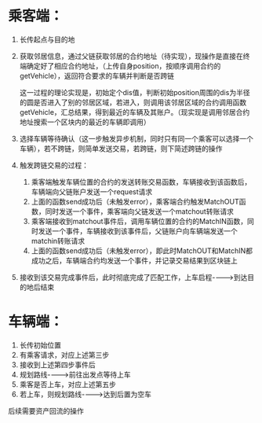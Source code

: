 # 乘客端：

1. 长传起点与目的地
2. 获取邻居信息，通过父链获取邻居的合约地址（待实现），现操作是直接在终端确定好了相应合约地址，（上传自身position，按顺序调用合约的getVehicle），返回符合要求的车辆并判断是否跨链
   
   这一过程的理论实现是，初始定个dis值，判断初始position周围的dis为半径的圆是否进入了别的邻居区域，若进入，则调用该邻居区域的合约调用函数getVehicle，汇总结果，得到最近的车辆及其账户。（现实现是调用邻居合约地址搜索一个区块内的最近的车辆即调用）

3. 选择车辆等待确认（这一步触发异步机制，同时只有同一个乘客可以选择一个车辆），若不跨链，则简单发送交易，若跨链，则下简述跨链的操作
4. 触发跨链交易的过程：
   1. 乘客端触发车辆位置的合约的发送转账交易函数，车辆接收到该函数后，车辆端向父链账户发送一个request请求
   2. 上面的函数send成功后（未触发error），乘客端合约触发MatchOUT函数，同时发送一个事件，乘客端向父链发送一个matchout转账请求
   3. 乘客端接收到matchout事件后，调用车辆位置的合约的MatchIN函数，同时发送一个事件，车辆接收到该事件后，父链账户向车辆端发送一个matchin转账请求
   4. 上面的函数send成功后（未触发error），即此时MatchOUT和MatchIN都成功之后，车辆端合约均发送一个事件，并记录交易结果到区块链上
5. 接收到该交易完成事件后，此时彻底完成了匹配工作，上车启程---->到达目的地后结束


# 车辆端：

1. 长传初始位置
2. 有乘客请求，对应上述第三步
3. 接收到上述第四步事件后
4. 规划路线---->前往出发点等待上车
5. 乘客是否上车，对应上述第五步
6. 若上车，则规划路线---->达到后置为空车

后续需要资产回流的操作